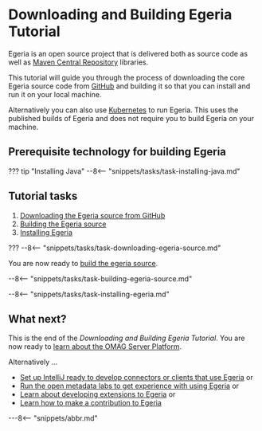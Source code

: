 <!-- SPDX-License-Identifier: CC-BY-4.0 -->
<!-- Copyright Contributors to the ODPi Egeria project. -->

# Downloading and Building Egeria Tutorial

Egeria is an open source project that is delivered both as source code as well as [Maven Central Repository](https://search.maven.org/) libraries.

This tutorial will guide you through the process of downloading the core Egeria source code from [GitHub](https://github.com/) and building it so that you can install and run it on your local machine.  

Alternatively you can also use [Kubernetes](/guides/operations/kubernetes) to run Egeria.  This uses the published builds of Egeria and does not require you to build Egeria on your machine.

## Prerequisite technology for building Egeria

??? tip "Installing Java"
    --8<-- "snippets/tasks/task-installing-java.md"

## Tutorial tasks

1. [Downloading the Egeria source from GitHub](#downloading-egeria-from-github-website)
2. [Building the Egeria source](#building-the-egeria-source)
3. [Installing Egeria](#installing-egeria)

???
--8<-- "snippets/tasks/task-downloading-egeria-source.md"

You are now ready to [build the egeria source](#building-the-egeria-source).

--8<-- "snippets/tasks/task-building-egeria-source.md"

--8<-- "snippets/tasks/task-installing-egeria.md"

## What next?

This is the end of the *Downloading and Building Egeria Tutorial*.  You are now
ready to [learn about the OMAG Server Platform](/education/tutorials/omag-server-tutorial/overview).

Alternatively ...

* [Set up IntelliJ ready to develop connectors or clients that use Egeria](/education/tutorials/developer-intellij-tutorial/overview)
or
* [Run the open metadata labs to get experience with using Egeria](/education/open-metadata-labs/overview)
or
* [Learn about developing extensions to Egeria](/guides/developer)
or
* [Learn how to make a contribution to Egeria](/education/egeria-dojo/egeria-dojo-day-2-3-contribution-to-egeria)

---8<-- "snippets/abbr.md"
